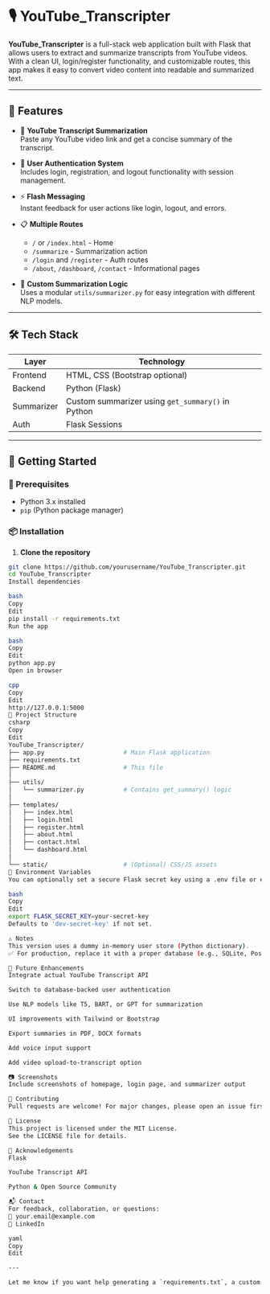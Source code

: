 # 🎙️ YouTube_Transcripter

**YouTube_Transcripter** is a full-stack web application built with Flask that allows users to extract and summarize transcripts from YouTube videos. With a clean UI, login/register functionality, and customizable routes, this app makes it easy to convert video content into readable and summarized text.

---

## 🌟 Features

- 🔗 **YouTube Transcript Summarization**  
  Paste any YouTube video link and get a concise summary of the transcript.

- 👥 **User Authentication System**  
  Includes login, registration, and logout functionality with session management.

- ⚡ **Flash Messaging**  
  Instant feedback for user actions like login, logout, and errors.

- 📋 **Multiple Routes**  
  - `/` or `/index.html` - Home  
  - `/summarize` - Summarization action  
  - `/login` and `/register` - Auth routes  
  - `/about`, `/dashboard`, `/contact` - Informational pages

- 🧠 **Custom Summarization Logic**  
  Uses a modular `utils/summarizer.py` for easy integration with different NLP models.

---

## 🛠️ Tech Stack

| Layer       | Technology             |
|-------------|------------------------|
| Frontend    | HTML, CSS (Bootstrap optional) |
| Backend     | Python (Flask)         |
| Summarizer  | Custom summarizer using `get_summary()` in Python |
| Auth        | Flask Sessions         |

---

## 🚀 Getting Started

### 🔧 Prerequisites

- Python 3.x installed
- `pip` (Python package manager)

### 📦 Installation

1. **Clone the repository**
```bash
git clone https://github.com/yourusername/YouTube_Transcripter.git
cd YouTube_Transcripter
Install dependencies

bash
Copy
Edit
pip install -r requirements.txt
Run the app

bash
Copy
Edit
python app.py
Open in browser

cpp
Copy
Edit
http://127.0.0.1:5000
📂 Project Structure
csharp
Copy
Edit
YouTube_Transcripter/
├── app.py                      # Main Flask application
├── requirements.txt
├── README.md                   # This file
│
├── utils/
│   └── summarizer.py           # Contains get_summary() logic
│
├── templates/
│   ├── index.html
│   ├── login.html
│   ├── register.html
│   ├── about.html
│   ├── contact.html
│   └── dashboard.html
│
└── static/                     # (Optional) CSS/JS assets
🔑 Environment Variables
You can optionally set a secure Flask secret key using a .env file or export command:

bash
Copy
Edit
export FLASK_SECRET_KEY=your-secret-key
Defaults to 'dev-secret-key' if not set.

⚠️ Notes
This version uses a dummy in-memory user store (Python dictionary).
✅ For production, replace it with a proper database (e.g., SQLite, PostgreSQL) and hashed passwords.

🧠 Future Enhancements
Integrate actual YouTube Transcript API

Switch to database-backed user authentication

Use NLP models like T5, BART, or GPT for summarization

UI improvements with Tailwind or Bootstrap

Export summaries in PDF, DOCX formats

Add voice input support

Add video upload-to-transcript option

📷 Screenshots
Include screenshots of homepage, login page, and summarizer output

🤝 Contributing
Pull requests are welcome! For major changes, please open an issue first to discuss.

📄 License
This project is licensed under the MIT License.
See the LICENSE file for details.

🙌 Acknowledgements
Flask

YouTube Transcript API

Python & Open Source Community

📬 Contact
For feedback, collaboration, or questions:
📧 your.email@example.com
🔗 LinkedIn

yaml
Copy
Edit

---

Let me know if you want help generating a `requirements.txt`, a custom logo badge section, or sample `.![Screenshot 2025-04-13 010716](https://github.com/user-attachments/assets/0016f4b4-b7a9-4669-b26c-568ede58a6d4)
